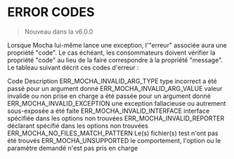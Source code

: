 # ERROR CODES

>Nouveau dans la v6.0.0

Lorsque Mocha lui-même lance une exception, l'"erreur" associée aura une propriété "code". Le cas échéant, les consommateurs doivent vérifier la propriété "code" au lieu de la faire correspondre à la propriété "message". Le tableau suivant décrit ces codes d'erreur :

Code	Description
ERR_MOCHA_INVALID_ARG_TYPE	type incorrect a été passé pour un argument donné
ERR_MOCHA_INVALID_ARG_VALUE	valeur invalide ou non prise en charge a été passée pour un argument donné
ERR_MOCHA_INVALID_EXCEPTION	une exception fallacieuse ou autrement sous-exposée a été faite
ERR_MOCHA_INVALID_INTERFACE	interface spécifiée dans les options non trouvées
ERR_MOCHA_INVALID_REPORTER	déclarant spécifié dans les options non trouvées
ERR_MOCHA_NO_FILES_MATCH_PATTERN	Le(s) fichier(s) test n'ont pas été trouvés
ERR_MOCHA_UNSUPPORTED		le comportement, l'option ou le paramètre demandé n'est pas pris en charge

